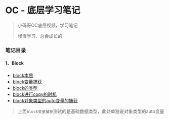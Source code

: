 # OC - 底层学习笔记

> 小码哥OC底层视频，学习笔记
> 
> 慢慢学习，总会成长的

### 笔记目录

#### 1、Block
- [block本质](./block/block1/block1)
- [block变量捕获](./block/block2/block2)
- [block的类型](./block/block3/block3)
- [block进行copy的时机](./block/block4/block4)
- [block对象类型的auto变量的捕获](./block/block5/block5)
> 上面`block变量捕获`测试的是基础数据类型，此处单独说对象类型的auto变量
